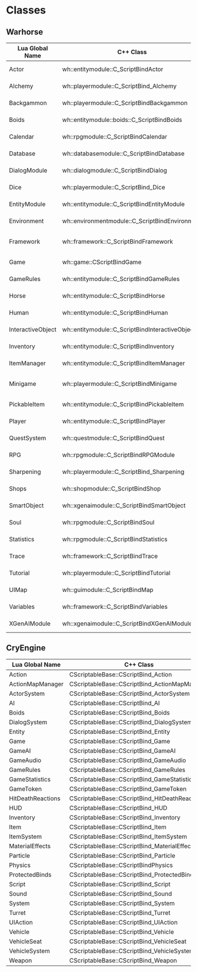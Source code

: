 <!-- TITLE: Classes -->

# Classes
## Warhorse

Lua Global Name | C++ Class | Function Reference
--- | --- | ---
Actor | wh::entitymodule::C_ScriptBindActor | [Function Reference](classes/actor)
Alchemy | wh::playermodule::C_ScriptBind_Alchemy | [Function Reference](classes/alchemy)
Backgammon | wh::playermodule::C_ScriptBindBackgammon | [Function Reference](classes/backgammon)
Boids | wh::entitymodule::boids::C_ScriptBindBoids | [Function Reference](classes/boids)
Calendar | wh::rpgmodule::C_ScriptBindCalendar | [Function Reference](classes/calendar)
Database | wh::databasemodule::C_ScriptBindDatabase | [Function Reference](classes/database)
DialogModule | wh::dialogmodule::C_ScriptBindDialog | [Function Reference](classes/dialog)
Dice | wh::playermodule::C_ScriptBind_Dice | [Function Reference](classes/dice)
EntityModule | wh::entitymodule::C_ScriptBindEntityModule | [Function Reference](classes/entitymodule)
Environment | wh::environmentmodule::C_ScriptBindEnvironment | [Function Reference](classes/environment)
Framework | wh::framework::C_ScriptBindFramework | [Function Reference](classes/framework) (completed)
Game | wh::game::CScriptBindGame | [Function Reference](classes/game)
GameRules | wh::entitymodule::C_ScriptBindGameRules | [Function Reference](classes/gamerules)
Horse | wh::entitymodule::C_ScriptBindHorse | [Function Reference](classes/horse)
Human | wh::entitymodule::C_ScriptBindHuman | [Function Reference](classes/human)
InteractiveObject | wh::entitymodule::C_ScriptBindInteractiveObject | [Function Reference](classes/interactiveobject)
Inventory | wh::entitymodule::C_ScriptBindInventory | [Function Reference](classes/inventory)
ItemManager | wh::entitymodule::C_ScriptBindItemManager | [Function Reference](classes/itemmanager)
Minigame | wh::playermodule::C_ScriptBindMinigame | [Function Reference](classes/minigame) (completed)
PickableItem | wh::entitymodule::C_ScriptBindPickableItem | [Function Reference](classes/pickableitem)
Player | wh::entitymodule::C_ScriptBindPlayer | [Function Reference](classes/player)
QuestSystem | wh::questmodule::C_ScriptBindQuest | [Function Reference](classes/questsystem)
RPG | wh::rpgmodule::C_ScriptBindRPGModule | [Function Reference](classes/rpg)
Sharpening | wh::playermodule::C_ScriptBind_Sharpening | [Function Reference](classes/sharpening)
Shops | wh::shopmodule::C_ScriptBindShop | [Function Reference](classes/shops)
SmartObject | wh::xgenaimodule::C_ScriptBindSmartObject | [Function Reference](classes/smartobject)
Soul | wh::rpgmodule::C_ScriptBindSoul | [Function Reference](classes/soul)
Statistics | wh::rpgmodule::C_ScriptBindStatistics | [Function Reference](classes/statistics)
Trace | wh::framework::C_ScriptBindTrace | [Function Reference](classes/trace)
Tutorial | wh::playermodule::C_ScriptBindTutorial | [Function Reference](classes/tutorial)
UIMap | wh::guimodule::C_ScriptBindMap | [Function Reference](classes/uimap)
Variables | wh::framework::C_ScriptBindVariables | [Function Reference](classes/variables)
XGenAIModule | wh::xgenaimodule::C_ScriptBindXGenAIModule | [Function Reference](classes/xgenaimodule)

## CryEngine

Lua Global Name | C++ Class
--- | ---
Action | CScriptableBase::CScriptBind_Action
ActionMapManager | CScriptableBase::CScriptBind_ActionMapManager
ActorSystem | CScriptableBase::CScriptBind_ActorSystem
AI | CScriptableBase::CScriptBind_AI
Boids | CScriptableBase::CScriptBind_Boids
DialogSystem | CScriptableBase::CScriptBind_DialogSystem
Entity | CScriptableBase::CScriptBind_Entity
Game | CScriptableBase::CScriptBind_Game
GameAI | CScriptableBase::CScriptBind_GameAI
GameAudio | CScriptableBase::CScriptBind_GameAudio
GameRules | CScriptableBase::CScriptBind_GameRules
GameStatistics | CScriptableBase::CScriptBind_GameStatistics
GameToken | CScriptableBase::CScriptBind_GameToken
HitDeathReactions | CScriptableBase::CScriptBind_HitDeathReactions
HUD | CScriptableBase::CScriptBind_HUD
Inventory | CScriptableBase::CScriptBind_Inventory
Item | CScriptableBase::CScriptBind_Item
ItemSystem | CScriptableBase::CScriptBind_ItemSystem
MaterialEffects | CScriptableBase::CScriptBind_MaterialEffects
Particle | CScriptableBase::CScriptBind_Particle
Physics | CScriptableBase::CScriptBindPhysics
ProtectedBinds | CScriptableBase::CScriptBind_ProtectedBinds
Script | CScriptableBase::CScriptBind_Script
Sound | CScriptableBase::CScriptBind_Sound
System | CScriptableBase::CScriptBind_System
Turret | CScriptableBase::CScriptBind_Turret
UIAction | CScriptableBase::CScriptBind_UIAction
Vehicle | CScriptableBase::CScriptBind_Vehicle
VehicleSeat | CScriptableBase::CScriptBind_VehicleSeat
VehicleSystem | CScriptableBase::CScriptBind_VehicleSystem
Weapon | CScriptableBase::CScriptBind_Weapon